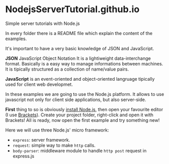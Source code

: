 # NodejsServerTutorial.github.io
Simple server tutorials with Node.js

In every folder there is a README file which explain the content of the examples.

It's important to have a very basic knowledge of JSON and JavaScript.

**JSON** JavaScript Object Notation
It is a lightiweight data-interchange format. Basically is a easy way to manage informations between machines. It is tipically structured as a collection of name/value pairs. 

**JavaScript** is an event-oriented and object-oriented langruage tipically used for client web developmet. 

In these examples we are going to use the Node.js platform. It allows to use javascript not only for client side applications, but also server-side. 

**First** thing to so is obviously [install Node.js](https://nodejs.org/it/download/), then open your favourite editor (I use [Brackets](http://brackets.io/)). 
Create your project folder, right-click and open it with Brackets! 
All is ready, now open the first example and try something new!

Here we will use three Node.js' micro framework:
- `express`: server framework.
- `request`: simple way to make `http` calls.
- `body-parser`: middleware module to handle `http post` request in express.js
